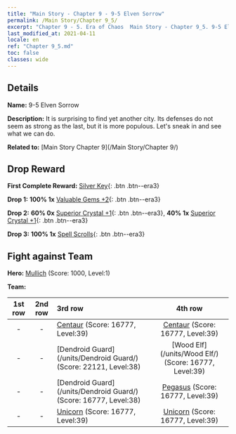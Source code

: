```yaml
---
title: "Main Story - Chapter 9 - 9-5 Elven Sorrow"
permalink: /Main Story/Chapter 9_5/
excerpt: "Chapter 9 - 5. Era of Chaos  Main Story - Chapter 9_5. 9-5 Elven Sorrow"
last_modified_at: 2021-04-11
locale: en
ref: "Chapter 9_5.md"
toc: false
classes: wide
---
```


## Details

 **Name:** 9-5 Elven Sorrow

 **Description:** It is surprising to find yet another city. Its defenses do not seem as strong as the last, but it is more populous. Let's sneak in and see what we can do.

 **Related to:** [Main Story Chapter 9](/Main Story/Chapter 9/)

## Drop Reward

 **First Complete Reward:** [Silver Key](/Items/con_693/){: .btn .btn--era3}

 **Drop 1:** **100% 1x** [Valuable Gems +2](/Items/mat_30/){: .btn .btn--era3}

 **Drop 2:** **60% 0x** [Superior Crystal +1](/Items/mat_24/){: .btn .btn--era3}, **40% 1x** [Superior Crystal +1](/Items/mat_24/){: .btn .btn--era3}

 **Drop 3:** **100% 1x** [Spell Scrolls](/Items/con_694/){: .btn .btn--era3}


## Fight against Team
 **Hero:** [Mullich](/heroes/Mullich/) (Score: 1000, Level:1)

 **Team:**


  | 1st row | 2nd row | 3rd row | 4th row |
  |:----:|:----:|:----|:----:|
  | - | - | [Centaur](/units/Centaur/) (Score: 16777, Level:39)  | [Centaur](/units/Centaur/) (Score: 16777, Level:39)  |
  | - | - | [Dendroid Guard](/units/Dendroid Guard/) (Score: 22121, Level:38)  | [Wood Elf](/units/Wood Elf/) (Score: 16777, Level:39)  |
  | - | - | [Dendroid Guard](/units/Dendroid Guard/) (Score: 16777, Level:38)  | [Pegasus](/units/Pegasus/) (Score: 16777, Level:39)  |
  | - | - | [Unicorn](/units/Unicorn/) (Score: 16777, Level:39)  | [Unicorn](/units/Unicorn/) (Score: 16777, Level:39)  |


